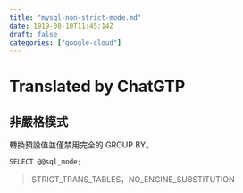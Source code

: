 ```yaml
---
title: "mysql-non-strict-mode.md"
date: 1919-08-10T11:45:14Z
draft: false
categories: ["google-cloud"]
---
```




# Translated by ChatGTP

## 非嚴格模式

轉換預設值並僅禁用完全的 GROUP BY。

```
SELECT @@sql_mode;
```
> STRICT_TRANS_TABLES，NO_ENGINE_SUBSTITUTION